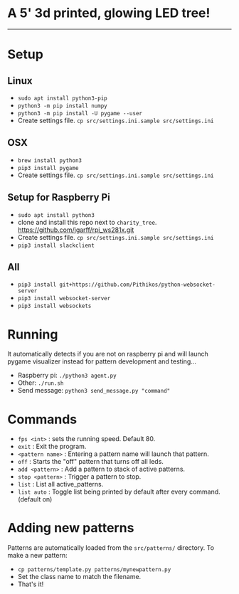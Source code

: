 # A 5' 3d printed, glowing LED tree!

-----------------------

# Setup

## Linux
- `sudo apt install python3-pip`
- `python3 -m pip install numpy`
- `python3 -m pip install -U pygame --user`
- Create settings file. `cp src/settings.ini.sample src/settings.ini`

## OSX
- `brew install python3`
- `pip3 install pygame`
- Create settings file. `cp src/settings.ini.sample src/settings.ini`

## Setup for Raspberry Pi
- `sudo apt install python3`
- clone and install this repo next to `charity_tree`. https://github.com/jgarff/rpi_ws281x.git
- Create settings file. `cp src/settings.ini.sample src/settings.ini`
- `pip3 install slackclient`

## All
- `pip3 install git+https://github.com/Pithikos/python-websocket-server`
- `pip3 install websocket-server`
- `pip3 install websockets`


# Running
It automatically detects if you are not on raspberry pi and will launch
pygame visualizer instead for pattern development and testing...

- Raspberry pi: `./python3 agent.py`
- Other: `./run.sh`
- Send message: `python3 send_message.py "command"`


# Commands
- `fps <int>` : sets the running speed. Default 80.
- `exit` : Exit the program.
- `<pattern name>` : Entering a pattern name will launch that pattern.
- `off` : Starts the "off" pattern that turns off all leds.
- `add <pattern>` : Add a pattern to stack of active patterns.
- `stop <pattern>` : Trigger a pattern to stop.
- `list` : List all active_patterns.
- `list auto` : Toggle list being printed by default after every command. (default on)


# Adding new patterns
Patterns are automatically loaded from the `src/patterns/` directory.
To make a new pattern:
- `cp patterns/template.py patterns/mynewpattern.py`
- Set the class name to match the filename.
- That's it!
